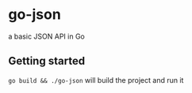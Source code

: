 # go-json
a basic JSON API in Go

## Getting started
`go build && ./go-json` will build the project and run it
